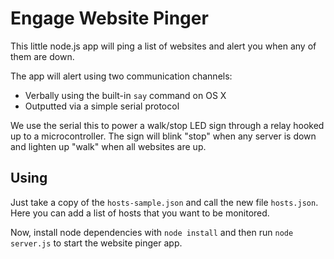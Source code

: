 # Engage Website Pinger

This little node.js app will ping a list of websites and alert you when any of them are down.

The app will alert using two communication channels:

* Verbally using the built-in `say` command on OS X
* Outputted via a simple serial protocol

We use the serial this to power a walk/stop LED sign through a relay hooked up to a microcontroller. The sign will blink "stop" when any server is down and lighten up "walk" when all websites are up.

## Using

Just take a copy of the `hosts-sample.json` and call the new file `hosts.json`. Here you can add a list of hosts that you want to be monitored.

Now, install node dependencies with `node install` and then run `node server.js` to start the website pinger app.